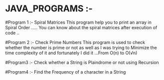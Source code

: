 # JAVA_PROGRAMS :- 

#Program 1 :- Spiral Matrices
This program help you to print an array in Spiral Order ..... You can know about the spiral matrices after execution of code ..
  
 #Program 2 :- Check Prime Numbers 
 This program is used to check whether the number is prime or not as well as I was trying to Minimize the time complexity of it and fortunately I did it ...From O(n) to O(√n) 
 
 #Program3 :- Check whether a String is Plaindrome or not using Recursion
 
 #Program4 :- Find the Frequency of a character in a String
 
 
